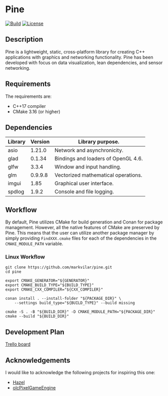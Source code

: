 # Pine

[![Build](https://github.com/markvilar/pine/actions/workflows/build.yml/badge.svg)](https://github.com/markvilar/pine/actions/workflows/build.yml)
[![License](https://img.shields.io/badge/License-Apache_2.0-blue.svg)](https://opensource.org/licenses/Apache-2.0)

## Description
Pine is a lightweight, static, cross-platform library for creating C++ 
applications with graphics and networking functionality. Pine has been developed
with focus on data visualization, lean dependencies, and sensor networking.

## Requirements
The requirements are:
- C++17 compiler
- CMake 3.16 (or higher)

## Dependencies

| **Library** | **Version**  | **Library purpose.**                |
|-------------|--------------|-------------------------------------|
| asio        | 1.21.0       | Network and asynchronicity.         |
| glad        | 0.1.34       | Bindings and loaders of OpenGL 4.6. |
| glfw        | 3.3.4        | Window and input handling.          |
| glm         | 0.9.9.8      | Vectorized mathematical operations. |
| imgui       | 1.85         | Graphical user interface.           |
| spdlog      | 1.9.2        | Console and file logging.           |

## Workflow
By default, Pine utilizes CMake for build generation and Conan for package
management. However, all the native features of CMake are preserved by Pine.
This means that the user can utilize another package manager by simply 
providing ```FindXXX.cmake``` files for each of the dependencies in the 
```CMAKE_MODULE_PATH``` variable.

### Linux Workflow

```shell
git clone https://github.com/markvilar/pine.git
cd pine

export CMAKE_GENERATOR="${GENERATOR}"
export CMAKE_BUILD_TYPE="${BUILD_TYPE}"
export CMAKE_CXX_COMPILER="${CXX_COMPILER}"

conan install . --install-folder "${PACKAGE_DIR}" \
    --settings build_type="${BUILD_TYPE}" --build missing

cmake -S . -B "${BUILD_DIR}" -D CMAKE_MODULE_PATH="${PACKAGE_DIR}"
cmake --build "${BUILD_DIR}"
```

## Development Plan

[Trello board](https://trello.com/b/iZZPB2t0/pine)

## Acknowledgements
I would like to acknowledge the following projects for inspiring this one:
- [Hazel](https://github.com/TheCherno/Hazel)
- [olcPixelGameEngine](https://github.com/OneLoneCoder/olcPixelGameEngine)
